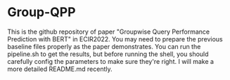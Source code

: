 # Group-QPP
This is the github repository of paper "Groupwise Query Performance Prediction with BERT" in ECIR2022.
You may need to prepare the previous baseline files properly as the paper demonstrates.
You can run the pipeline.sh to get the results, but before running the shell, you should carefully config the parameters to make sure they're right.
I will make a more detailed README.md recently.
